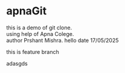 # apnaGit
this is a demo of git clone.
<br>
using help of Apna Colege.
<br>
author Prshant Mishra.
hello date 17/05/2025

this is feature branch

adasgds
